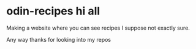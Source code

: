# odin-recipes hi all 

Making a website where you can see recipes I suppose not exactly sure.

Any way thanks for looking into my repos 
